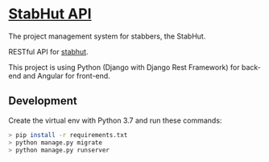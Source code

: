 # [StabHut API](https://stabhut.io)

The project management system for stabbers, the StabHut.

RESTful API for [stabhut](https://github.com/AmirSavand/stabhut).

This project is using Python (Django with Django Rest Framework) for back-end and Angular for front-end.

## Development

Create the virtual env with Python 3.7 and run these commands:

```bash
> pip install -r requirements.txt
> python manage.py migrate
> python manage.py runserver
```
